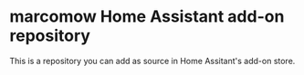 # marcomow Home Assistant add-on repository

This is a repository you can add as source in Home Assitant's add-on store.
